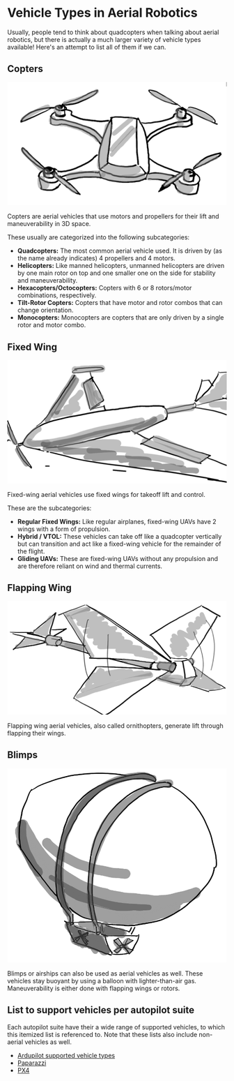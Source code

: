 # Vehicle Types in Aerial Robotics

Usually, people tend to think about quadcopters when talking about aerial robotics, but there is actually a much larger variety of vehicle types available! Here's an attempt to list all of them if we can.

## Copters

![quadcopter](images/quadcopter.png)

Copters are aerial vehicles that use motors and propellers for their lift and maneuverability in 3D space.

These usually are categorized into the following subcategories:

* **Quadcopters:** The most common aerial vehicle used. It is driven by (as the name already indicates) 4 propellers and 4 motors.
* **Helicopters:** Like manned helicopters, unmanned helicopters are driven by one main rotor on top and one smaller one on the side for stability and maneuverability.
* **Hexacopters/Octocopters:** Copters with 6 or 8 rotors/motor combinations, respectively.
* **Tilt-Rotor Copters:** Copters that have motor and rotor combos that can change orientation.
* **Monocopters:** Monocopters are copters that are only driven by a single rotor and motor combo.

## Fixed Wing

![fixed_wing](images/fixed_wing.png)

Fixed-wing aerial vehicles use fixed wings for takeoff lift and control.

These are the subcategories:

* **Regular Fixed Wings:** Like regular airplanes, fixed-wing UAVs have 2 wings with a form of propulsion.
* **Hybrid / VTOL:** These vehicles can take off like a quadcopter vertically but can transition and act like a fixed-wing vehicle for the remainder of the flight.
* **Gliding UAVs:** These are fixed-wing UAVs without any propulsion and are therefore reliant on wind and thermal currents.

## Flapping Wing

![flapping](images/flapping.png)

Flapping wing aerial vehicles, also called ornithopters, generate lift through flapping their wings.

## Blimps

![blimp](images/blimp.png)


Blimps or airships can also be used as aerial vehicles as well. These vehicles stay buoyant by using a balloon with lighter-than-air gas. Maneuverability is either done with flapping wings or rotors.


## List to support vehicles per autopilot suite

Each autopilot suite have their a wide range of supported vehicles, to which this itemized list is referenced to. Note that these lists also include non-aerial vehicles as well.

* [Ardupilot supported vehicle types](https://ardupilot.org/ardupilot/docs/common-all-vehicle-types.html)
* [Paparazzi](https://wiki.paparazziuav.org/wiki/Airframes)
* [PX4](https://docs.px4.io/master/en/airframes/airframe_reference.html)
